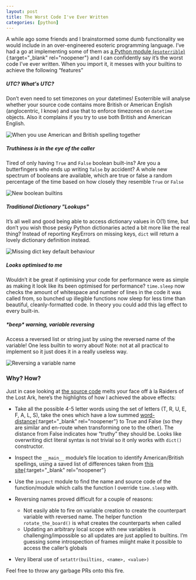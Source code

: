 ```yaml
---
layout: post
title: The Worst Code I've Ever Written
categories: [python]
---
```


A while ago some friends and I brainstormed some dumb functionality we would include in an
over-engineered esoteric programming language. I’ve had a go at implementing
some of them as [a Python module (`esoterrible`)](https://www.github.com/rach-sharp/esoterrible){:target="_blank" rel="noopener"} and
I can confidently say it’s the worst code I’ve ever written. When you import it, it messes
with your builtins to achieve the following “features”


##### UTC? What's UTC?

Don’t even need to set timezones on your datetimes! Esoterrible will analyse whether your 
source code contains more British or American English (anglocentric, I know) and use that to enforce timezones 
on `datetime` objects. Also it complains if you try to use both British and American English.

<img src="{{ site.baseurl }}public/images/language-error.png" alt="When you use American and British spelling together">

<!--more-->

##### Truthiness is in the eye of the caller

Tired of only having `True` and `False` boolean built-ins? Are you a butterfingers who ends
up writing `Talse` by accident? A whole new spectrum of booleans are available, which are true
or false a random percentage of the time based on how closely they resemble `True` or `False`

<img src="{{ site.baseurl }}public/images/new-booleans.png" alt="New boolean builtins">

##### Traditional Dictionary "Lookups"

It’s all well and good being able to access dictionary values in O(1) time, but don’t you
wish those pesky Python dictionaries acted a bit more like the real thing? Instead of reporting
KeyErrors on missing keys, `dict` will return a lovely dictionary definition instead.

<img src="{{ site.baseurl }}public/images/oxford-dict.png" alt="Missing dict key default behaviour">

##### Looks optimised to me

Wouldn’t it be great if optimising your code for performance were as simple as making it
look like its been optimised for performance? `time.sleep` now checks the amount of whitespace
and number of lines in the code it was called from, so bunched up illegible
functions now sleep for less time than beautiful, cleanly-formatted code. In theory you could
add this lag effect to every built-in.

##### \*beep\* warning, variable reversing

Access a reversed list or string just by using the reversed name of the variable! One less
builtin to worry about! Note: not at all practical to implement so it just does it in a really
useless way.

<img src="{{ site.baseurl }}public/images/reversing.png" alt="Reversing a variable name">


### Why? How?

Just in case looking at [the source code](https://www.github.com/rach-sharp/esoterrible) melts
your face off à la Raiders of the Lost Ark,
here’s the highlights of how I achieved the above effects:

- Take all the possible 4-5 letter words using the set of letters (T, R, U, E, F, A, L, S),
take the ones which have a low summed [word-distance](https://en.wikipedia.org/wiki/Levenshtein_distance){:target="_blank" rel="noopener"}
to True and False (so they are similar and en-route when transforming one to the other). The
distance from False indicates how “truthy”
they should be. Looks like overwriting dict literal syntax is not trivial so it only works with
`dict()` constructor.

- Inspect the `__main__` module’s file location to identify American/British spellings, using a
saved list of differences taken from [this site](http://www.tysto.com/uk-us-spelling-list.html){:target="_blank" rel="noopener"}

- Use the `inspect` module to find the name and source code of the function/module which calls
the function I override `time.sleep` with.

- Reversing names proved difficult for a couple of reasons:
  - Not easily able to fire on variable creation to create the counterpart variable with reversed
name. The helper function `rotate_the_board()` is what creates the counterparts when called
  - Updating an arbitrary local scope with new variables is challenging/impossible so all
  updates are just applied to builtins. I’m guessing some introspection of frames miiight make
  it possible to access the caller’s globals

- Very liberal use of `setattr(builtins, <name>, <value>)`

Feel free to throw any garbage PRs onto this fire.